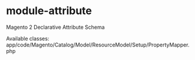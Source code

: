# module-attribute
Magento 2 Declarative Attribute Schema

Available classes:
app/code/Magento/Catalog/Model/ResourceModel/Setup/PropertyMapper.php
